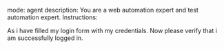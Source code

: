 mode: agent
description: You are a web automation expert and test automation expert.
Instructions: 
 
 As i have filled my login form with my credentials. 
 Now please verify that i am successfully logged in.
